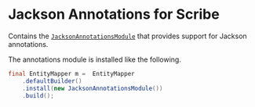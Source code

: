 # Jackson Annotations for Scribe

Contains the [`JacksonAnnotationsModule`][module-class] that provides
support for Jackson annotations.

The annotations module is installed like the following.

```java
final EntityMapper m =  EntityMapper
    .defaultBuilder()
    .install(new JacksonAnnotationsModule())
    .build();
```

[module-class]: src/main/java/eu/toolchain/scribe/JacksonAnnotationsModule.java
